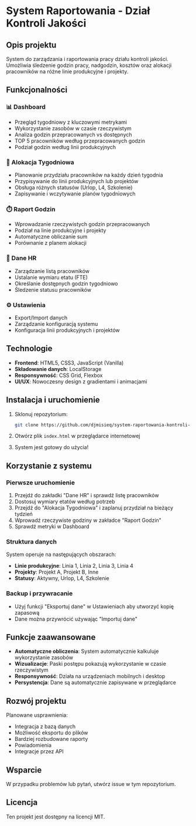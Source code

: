 # System Raportowania - Dział Kontroli Jakości

## Opis projektu

System do zarządzania i raportowania pracy działu kontroli jakości. Umożliwia śledzenie godzin pracy, nadgodzin, kosztów oraz alokacji pracowników na różne linie produkcyjne i projekty.

## Funkcjonalności

### 📊 Dashboard
- Przegląd tygodniowy z kluczowymi metrykami
- Wykorzystanie zasobów w czasie rzeczywistym
- Analiza godzin przepracowanych vs dostępnych
- TOP 5 pracowników według przepracowanych godzin
- Podział godzin według linii produkcyjnych

### 📅 Alokacja Tygodniowa
- Planowanie przydziału pracowników na każdy dzień tygodnia
- Przypisywanie do linii produkcyjnych lub projektów
- Obsługa różnych statusów (Urlop, L4, Szkolenie)
- Zapisywanie i wczytywanie planów tygodniowych

### ⏱️ Raport Godzin
- Wprowadzanie rzeczywistych godzin przepracowanych
- Podział na linie produkcyjne i projekty
- Automatyczne obliczanie sum
- Porównanie z planem alokacji

### 👥 Dane HR
- Zarządzanie listą pracowników
- Ustalanie wymiaru etatu (FTE)
- Określanie dostępnych godzin tygodniowo
- Śledzenie statusu pracowników

### ⚙️ Ustawienia
- Export/Import danych
- Zarządzanie konfiguracją systemu
- Konfiguracja linii produkcyjnych i projektów

## Technologie

- **Frontend**: HTML5, CSS3, JavaScript (Vanilla)
- **Składowanie danych**: LocalStorage
- **Responsywność**: CSS Grid, Flexbox
- **UI/UX**: Nowoczesny design z gradientami i animacjami

## Instalacja i uruchomienie

1. Sklonuj repozytorium:
   ```bash
   git clone https://github.com/djmisieq/system-raportowania-kontroli-jakosci.git
   ```

2. Otwórz plik `index.html` w przeglądarce internetowej

3. System jest gotowy do użycia!

## Korzystanie z systemu

### Pierwsze uruchomienie
1. Przejdź do zakładki "Dane HR" i sprawdź listę pracowników
2. Dostosuj wymiary etatów według potrzeb
3. Przejdź do "Alokacja Tygodniowa" i zaplanuj przydział na bieżący tydzień
4. Wprowadź rzeczywiste godziny w zakładce "Raport Godzin"
5. Sprawdź metryki w Dashboard

### Struktura danych
System operuje na następujących obszarach:
- **Linie produkcyjne**: Linia 1, Linia 2, Linia 3, Linia 4
- **Projekty**: Projekt A, Projekt B, Inne
- **Statusy**: Aktywny, Urlop, L4, Szkolenie

### Backup i przywracanie
- Użyj funkcji "Eksportuj dane" w Ustawieniach aby utworzyć kopię zapasową
- Dane można przywrócić używając "Importuj dane"

## Funkcje zaawansowane

- **Automatyczne obliczenia**: System automatycznie kalkuluje wykorzystanie zasobów
- **Wizualizacje**: Paski postępu pokazują wykorzystanie w czasie rzeczywistym
- **Responsywność**: Działa na urządzeniach mobilnych i desktop
- **Persystencja**: Dane są automatycznie zapisywane w przeglądarce

## Rozwój projektu

Planowane usprawnienia:
- Integracja z bazą danych
- Możliwość eksportu do plików
- Bardziej rozbudowane raporty
- Powiadomienia
- Integracje przez API

## Wsparcie

W przypadku problemów lub pytań, utwórz issue w tym repozytorium.

## Licencja

Ten projekt jest dostępny na licencji MIT.
